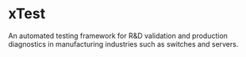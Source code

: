 # xTest
An automated testing framework for R&amp;D validation and production diagnostics in manufacturing industries such as switches and servers.
